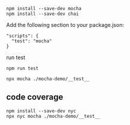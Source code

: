 ```
npm install --save-dev mocha
npm install --save-dev chai
```

Add the following section to your package.json:
```
"scripts": {
  "test": "mocha"
}
```

run test

```npm run test```

```npx mocha ./mocha-demo/__test__ ```

## code coverage

```
npm install --save-dev nyc
npx nyc mocha ./mocha-demo/__test__ 
```
